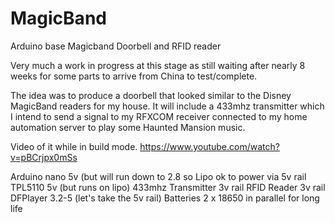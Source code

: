 # MagicBand
Arduino base Magicband Doorbell and RFID reader

Very much a work in progress at this stage as still waiting after nearly 8 weeks for some parts to arrive from China to test/complete.

The idea was to produce a doorbell that looked similar to the Disney MagicBand readers for my house. It will include a 433mhz transmitter which I intend to send a signal to my RFXCOM receiver connected to my home automation server to play some Haunted Mansion music.

Video of it while in build mode.
https://www.youtube.com/watch?v=pBCrjpx0mSs

Arduino nano 5v (but will run down to 2.8 so Lipo ok to power via 5v rail
TPL5110 5v (but runs on lipo)
433mhz Transmitter 3v rail
RFID Reader 3v rail
DFPlayer 3.2-5 (let's take the 5v rail)
Batteries 2 x 18650 in parallel for long life
